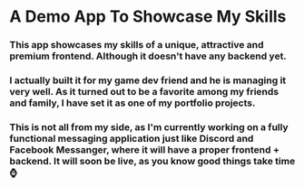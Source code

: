 # A Demo App To Showcase My Skills

### This app showcases my skills of a unique, attractive and premium frontend. Although it doesn't have any backend yet. 

### I actually built it for my game dev friend and he is managing it very well. As it turned out to be a favorite among my friends and family, I have set it as one of my portfolio projects.

### This is not all from my side, as I'm currently working on a fully functional messaging application just like Discord and Facebook Messanger, where it will have a proper frontend + backend. It will soon be live, as you know good things take time⌚

